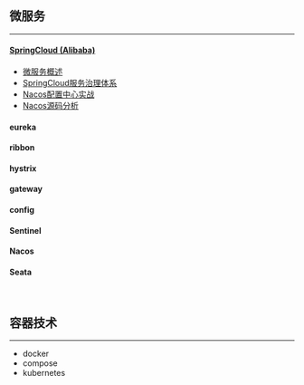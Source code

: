 ## 微服务

***

#### [SpringCloud (Alibaba)](https://github.com/alibaba/spring-cloud-alibaba/blob/master/README-zh.md)

- [微服务概述](/docs/springcloud/微服务概述.md)
- [SpringCloud服务治理体系](/docs/springcloud/微服务：SpringCloud服务治理体系.md)
- [Nacos配置中心实战](/docs/springcloud/微服务：Nacos配置中心实战.md)
- [Nacos源码分析](/docs/springcloud/微服务源码：Nacos源码分析.md)

#### eureka

#### ribbon

#### hystrix

#### gateway

#### config

#### Sentinel

#### Nacos

#### Seata

<br>

## 容器技术

***

- docker
- compose
- kubernetes